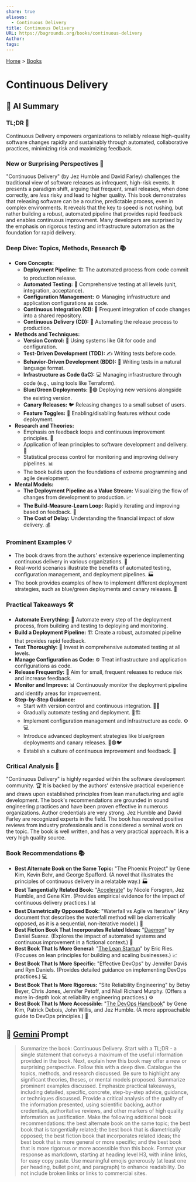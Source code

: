 ```yaml
---
share: true
aliases:
  - Continuous Delivery
title: Continuous Delivery
URL: https://bagrounds.org/books/continuous-delivery
Author: 
tags: 
---
```

[Home](../index.md) > [Books](./index.md)  
# Continuous Delivery  
## 🤖 AI Summary  
### TL;DR 🚀  
Continuous Delivery empowers organizations to reliably release high-quality software changes rapidly and sustainably through automated, collaborative practices, minimizing risk and maximizing feedback.  
  
### New or Surprising Perspectives 🧐  
"Continuous Delivery" (by Jez Humble and David Farley) challenges the traditional view of software releases as infrequent, high-risk events. It presents a paradigm shift, arguing that frequent, small releases, when done correctly, are *less* risky and lead to higher quality. This book demonstrates that releasing software can be a routine, predictable process, even in complex environments. It reveals that the key to speed is not rushing, but rather building a robust, automated pipeline that provides rapid feedback and enables continuous improvement. Many developers are surprised by the emphasis on rigorous testing and infrastructure automation as the foundation for rapid delivery.  
  
### Deep Dive: Topics, Methods, Research 📚  
* **Core Concepts:**  
    * **Deployment Pipeline:** 🏗️ The automated process from code commit to production release.  
    * **Automated Testing:** 🧪 Comprehensive testing at all levels (unit, integration, acceptance).  
    * **Configuration Management:** ⚙️ Managing infrastructure and application configurations as code.  
    * **Continuous Integration (CI):** 🤝 Frequent integration of code changes into a shared repository.  
    * **Continuous Delivery (CD):** 🚚 Automating the release process to production.  
* **Methods and Techniques:**  
    * **Version Control:** 📂 Using systems like Git for code and configuration.  
    * **Test-Driven Development (TDD):** ✍️ Writing tests before code.  
    * **Behavior-Driven Development (BDD):** 💬 Writing tests in a natural language format.  
    * **Infrastructure as Code (IaC):** 💻 Managing infrastructure through code (e.g., using tools like Terraform).  
    * **Blue/Green Deployments:** 🔵🟢 Deploying new versions alongside the existing version.  
    * **Canary Releases:** 🐦 Releasing changes to a small subset of users.  
    * **Feature Toggles:** 🚦 Enabling/disabling features without code deployment.  
* **Research and Theories:**  
    * Emphasis on feedback loops and continuous improvement principles. 🔄  
    * Application of lean principles to software development and delivery. 📏  
    * Statistical process control for monitoring and improving delivery pipelines. 📊  
    * The book builds upon the foundations of extreme programming and agile development.  
* **Mental Models:**  
    * **The Deployment Pipeline as a Value Stream:** Visualizing the flow of changes from development to production. 📈  
    * **The Build-Measure-Learn Loop:** Rapidly iterating and improving based on feedback. 🔄  
    * **The Cost of Delay:** Understanding the financial impact of slow delivery. 💰  
  
### Prominent Examples 💡  
* The book draws from the authors' extensive experience implementing continuous delivery in various organizations. 🏢  
* Real-world scenarios illustrate the benefits of automated testing, configuration management, and deployment pipelines. 🏭  
* The book provides examples of how to implement different deployment strategies, such as blue/green deployments and canary releases. 🚦  
  
### Practical Takeaways 🛠️  
* **Automate Everything:** 🤖 Automate every step of the deployment process, from building and testing to deploying and monitoring.  
* **Build a Deployment Pipeline:** 🏗️ Create a robust, automated pipeline that provides rapid feedback.  
* **Test Thoroughly:** 🧪 Invest in comprehensive automated testing at all levels.  
* **Manage Configuration as Code:** ⚙️ Treat infrastructure and application configurations as code.  
* **Release Frequently:** 🚚 Aim for small, frequent releases to reduce risk and increase feedback.  
* **Monitor and Improve:** 📊 Continuously monitor the deployment pipeline and identify areas for improvement.  
* **Step-by-Step Guidance:**  
    * Start with version control and continuous integration. 📂🤝  
    * Gradually automate testing and deployment. 🧪🏗️  
    * Implement configuration management and infrastructure as code. ⚙️💻  
    * Introduce advanced deployment strategies like blue/green deployments and canary releases. 🔵🟢🐦  
    * Establish a culture of continuous improvement and feedback. 🔄  
  
### Critical Analysis 🧐  
"Continuous Delivery" is highly regarded within the software development community. 🏆 It is backed by the authors' extensive practical experience and draws upon established principles from lean manufacturing and agile development. The book's recommendations are grounded in sound engineering practices and have been proven effective in numerous organizations. Author credentials are very strong. Jez Humble and David Farley are recognized experts in the field. The book has received positive reviews from industry professionals and is considered a seminal work on the topic. The book is well written, and has a very practical approach. It is a very high quality source.  
  
### Book Recommendations 📚  
* **Best Alternate Book on the Same Topic:** "The Phoenix Project" by Gene Kim, Kevin Behr, and George Spafford. (A novel that illustrates the principles of continuous delivery in a relatable way.) 🏭  
* **Best Tangentially Related Book:** "[Accelerate](./accelerate.md)" by Nicole Forsgren, Jez Humble, and Gene Kim. (Provides empirical evidence for the impact of continuous delivery practices.) 📊  
* **Best Diametrically Opposed Book:** "Waterfall vs Agile vs Iterative" (Any document that describes the waterfall method will be diametrically opposed, as it is a sequential, non-iterative model.) 🌊  
* **Best Fiction Book That Incorporates Related Ideas:** "[Daemon](./daemon.md)" by Daniel Suarez. (Explores the impact of automated systems and continuous improvement in a fictional context.) 🤖  
* **Best Book That Is More General:** "[The Lean Startup](./the-lean-startup.md)" by Eric Ries. (Focuses on lean principles for building and scaling businesses.) 📈  
* **Best Book That Is More Specific:** "Effective DevOps" by Jennifer Davis and Ryn Daniels. (Provides detailed guidance on implementing DevOps practices.) 💻  
* **Best Book That Is More Rigorous:** "Site Reliability Engineering" by Betsy Beyer, Chris Jones, Jennifer Petoff, and Niall Richard Murphy. (Offers a more in-depth look at reliability engineering practices.) ⚙️  
* **Best Book That Is More Accessible:** "[The DevOps Handbook](./the-devops-handbook.md)" by Gene Kim, Patrick Debois, John Willis, and Jez Humble. (A more approachable guide to DevOps principles.) 🤝  
  
## 💬 [Gemini](https://gemini.google.com) Prompt  
> Summarize the book: Continuous Delivery. Start with a TL;DR - a single statement that conveys a maximum of the useful information provided in the book. Next, explain how this book may offer a new or surprising perspective. Follow this with a deep dive. Catalogue the topics, methods, and research discussed. Be sure to highlight any significant theories, theses, or mental models proposed. Summarize prominent examples discussed. Emphasize practical takeaways, including detailed, specific, concrete, step-by-step advice, guidance, or techniques discussed. Provide a critical analysis of the quality of the information presented, using scientific backing, author credentials, authoritative reviews, and other markers of high quality information as justification. Make the following additional book recommendations: the best alternate book on the same topic; the best book that is tangentially related; the best book that is diametrically opposed; the best fiction book that incorporates related ideas; the best book that is more general or more specific; and the best book that is more rigorous or more accessible than this book. Format your response as markdown, starting at heading level H3, with inline links, for easy copy paste. Use meaningful emojis generously (at least one per heading, bullet point, and paragraph) to enhance readability. Do not include broken links or links to commercial sites.